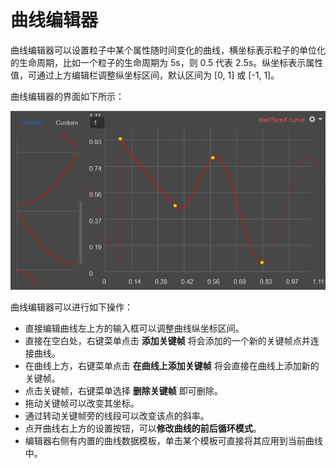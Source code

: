 # 曲线编辑器

曲线编辑器可以设置粒子中某个属性随时间变化的曲线，横坐标表示粒子的单位化的生命周期，比如一个粒子的生命周期为 5s，则 0.5 代表 2.5s。纵坐标表示属性值，可通过上方编辑栏调整纵坐标区间，默认区间为 [0, 1] 或 [-1, 1]。

曲线编辑器的界面如下所示：

![](img/curve_editor.png)

曲线编辑器可以进行如下操作：

- 直接编辑曲线左上方的输入框可以调整曲线纵坐标区间。
- 直接在空白处，右键菜单点击 **添加关键帧** 将会添加的一个新的关键帧点并连接曲线。
- 在曲线上方，右键菜单点击 **在曲线上添加关键帧** 将会直接在曲线上添加新的关键帧。
- 点击关键帧，右键菜单选择 **删除关键帧** 即可删除。
- 拖动关键帧可以改变其坐标。
- 通过转动关键帧旁的线段可以改变该点的斜率。
- 点开曲线右上方的设置按钮，可以**修改曲线的前后循环模式**。
- 编辑器右侧有内置的曲线数据模板，单击某个模板可直接将其应用到当前曲线中。
